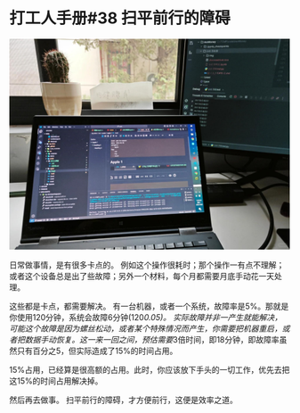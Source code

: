 # 打工人手册#38 扫平前行的障碍

 ![](img/12e96e6c-f202-4eb1-9688-f3b40634724e.jpg)
 
日常做事情，是有很多卡点的。
例如这个操作很耗时；那个操作一有点不理解；或者这个设备总是出了些故障；另外一个材料，每个月都需要月底手动花一天处理。

这些都是卡点，都需要解决。
有一台机器，或者一个系统，故障率是5%。那就是你使用120分钟，系统会故障6分钟(120*0.05)。
实际故障并非一产生就能解决，可能这个故障是因为螺丝松动，或者某个特殊情况而产生，你需要把机器重启，或者把数据手动恢复。这一来一回之间，预估需要*3倍时间，即18分钟，即故障率虽然只有百分之5，但实际造成了15%的时间占用。

15%占用，已经算是很高额的占用。此时，你应该放下手头的一切工作，优先去把这15%的时间占用解决掉。

然后再去做事。
扫平前行的障碍，才方便前行，这便是效率之道。